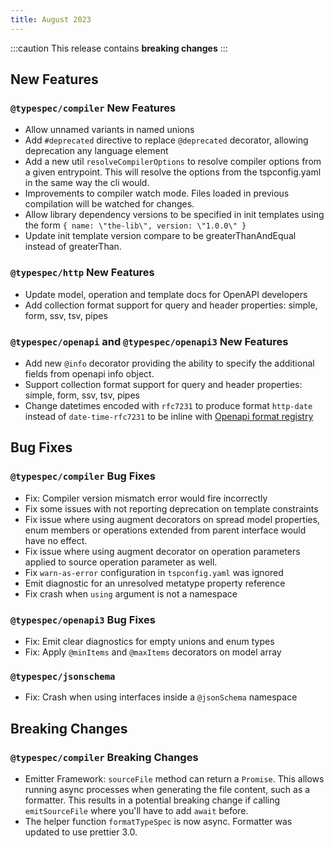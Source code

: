 ```yaml
---
title: August 2023
---
```


:::caution
This release contains **breaking changes**
:::

## New Features

### `@typespec/compiler` New Features

- Allow unnamed variants in named unions
- Add `#deprecated` directive to replace `@deprecated` decorator, allowing deprecation any language element
- Add a new util `resolveCompilerOptions` to resolve compiler options from a given entrypoint. This will resolve the options from the tspconfig.yaml in the same way the cli would.
- Improvements to compiler watch mode. Files loaded in previous compilation will be watched for changes.
- Allow library dependency versions to be specified in init templates using the form `{ name: \"the-lib\", version: \"1.0.0\" }`
- Update init template version compare to be greaterThanAndEqual instead of greaterThan.

### `@typespec/http` New Features

- Update model, operation and template docs for OpenAPI developers
- Add collection format support for query and header properties: simple, form, ssv, tsv, pipes

### `@typespec/openapi` and `@typespec/openapi3` New Features

- Add new `@info` decorator providing the ability to specify the additional fields from openapi info object.
- Support collection format support for query and header properties: simple, form, ssv, tsv, pipes
- Change datetimes encoded with `rfc7231` to produce format `http-date` instead of `date-time-rfc7231` to be inline with [Openapi format registry](https://spec.openapis.org/registry/format/)

## Bug Fixes

### `@typespec/compiler` Bug Fixes

- Fix: Compiler version mismatch error would fire incorrectly
- Fix some issues with not reporting deprecation on template constraints
- Fix issue where using augment decorators on spread model properties, enum members or operations extended from parent interface would have no effect.
- Fix issue where using augment decorator on operation parameters applied to source operation parameter as well.
- Fix `warn-as-error` configuration in `tspconfig.yaml` was ignored
- Emit diagnostic for an unresolved metatype property reference
- Fix crash when `using` argument is not a namespace

### `@typespec/openapi3` Bug Fixes

- Fix: Emit clear diagnostics for empty unions and enum types
- Fix: Apply `@minItems` and `@maxItems` decorators on model array

### `@typespec/jsonschema`

- Fix: Crash when using interfaces inside a `@jsonSchema` namespace

## Breaking Changes

### `@typespec/compiler` Breaking Changes

- Emitter Framework: `sourceFile` method can return a `Promise`. This allows running async processes when generating the file content, such as a formatter. This results in a potential breaking change if calling `emitSourceFile` where you'll have to add `await` before.
- The helper function `formatTypeSpec` is now async. Formatter was updated to use prettier 3.0.
